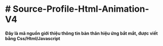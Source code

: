 # # Source-Profile-Html-Animation-V4
<h4>Đây là mã nguồn giới thiệu thông tin bản thân hiệu ứng bắt mắt, được viết bằng Css/Html/Javascript</h4>



